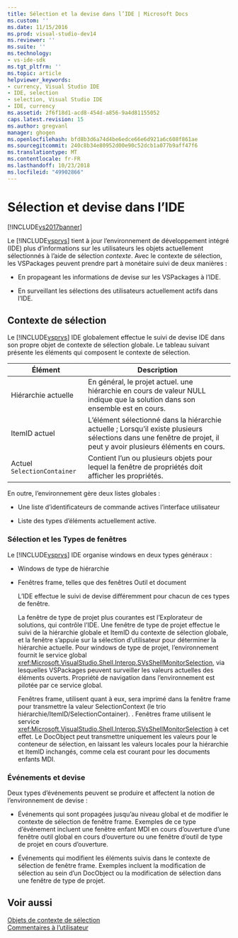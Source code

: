 ```yaml
---
title: Sélection et la devise dans l’IDE | Microsoft Docs
ms.custom: ''
ms.date: 11/15/2016
ms.prod: visual-studio-dev14
ms.reviewer: ''
ms.suite: ''
ms.technology:
- vs-ide-sdk
ms.tgt_pltfrm: ''
ms.topic: article
helpviewer_keywords:
- currency, Visual Studio IDE
- IDE, selection
- selection, Visual Studio IDE
- IDE, currency
ms.assetid: 2f6f18d1-acd8-454d-a856-9a4d81155052
caps.latest.revision: 15
ms.author: gregvanl
manager: ghogen
ms.openlocfilehash: bfd8b3d6a74d4be6edce66e6d921a6c608f861ae
ms.sourcegitcommit: 240c8b34e80952d00e90c52dcb1a077b9aff47f6
ms.translationtype: MT
ms.contentlocale: fr-FR
ms.lasthandoff: 10/23/2018
ms.locfileid: "49902866"
---
```

# <a name="selection-and-currency-in-the-ide"></a>Sélection et devise dans l’IDE
[!INCLUDE[vs2017banner](../../includes/vs2017banner.md)]

Le [!INCLUDE[vsprvs](../../includes/vsprvs-md.md)] tient à jour l’environnement de développement intégré (IDE) plus d’informations sur les utilisateurs les objets actuellement sélectionnés à l’aide de sélection *contexte*. Avec le contexte de sélection, les VSPackages peuvent prendre part à monétaire suivi de deux manières :  
  
-   En propageant les informations de devise sur les VSPackages à l’IDE.  
  
-   En surveillant les sélections des utilisateurs actuellement actifs dans l’IDE.  
  
## <a name="selection-context"></a>Contexte de sélection  
 Le [!INCLUDE[vsprvs](../../includes/vsprvs-md.md)] IDE globalement effectue le suivi de devise IDE dans son propre objet de contexte de sélection globale. Le tableau suivant présente les éléments qui composent le contexte de sélection.  
  
|Élément|Description|  
|-------------|-----------------|  
|Hiérarchie actuelle|En général, le projet actuel. une hiérarchie en cours de valeur NULL indique que la solution dans son ensemble est en cours.|  
|ItemID actuel|L’élément sélectionné dans la hiérarchie actuelle ; Lorsqu’il existe plusieurs sélections dans une fenêtre de projet, il peut y avoir plusieurs éléments en cours.|  
|Actuel `SelectionContainer`|Contient l’un ou plusieurs objets pour lequel la fenêtre de propriétés doit afficher les propriétés.|  
  
 En outre, l’environnement gère deux listes globales :  
  
-   Une liste d’identificateurs de commande actives l’interface utilisateur  
  
-   Liste des types d’éléments actuellement active.  
  
### <a name="window-types-and-selection"></a>Sélection et les Types de fenêtres  
 Le [!INCLUDE[vsprvs](../../includes/vsprvs-md.md)] IDE organise windows en deux types généraux :  
  
- Windows de type de hiérarchie  
  
- Fenêtres frame, telles que des fenêtres Outil et document  
  
  L’IDE effectue le suivi de devise différemment pour chacun de ces types de fenêtre.  
  
  La fenêtre de type de projet plus courantes est l’Explorateur de solutions, qui contrôle l’IDE. Une fenêtre de type de projet effectue le suivi de la hiérarchie globale et ItemID du contexte de sélection globale, et la fenêtre s’appuie sur la sélection d’utilisateur pour déterminer la hiérarchie actuelle. Pour windows de type de projet, l’environnement fournit le service global <xref:Microsoft.VisualStudio.Shell.Interop.SVsShellMonitorSelection>, via lesquelles VSPackages peuvent surveiller les valeurs actuelles des éléments ouverts. Propriété de navigation dans l’environnement est pilotée par ce service global.  
  
  Fenêtres frame, utilisent quant à eux, sera imprimé dans la fenêtre frame pour transmettre la valeur SelectionContext (le trio hiérarchie/ItemID/SelectionContainer). . Fenêtres frame utilisent le service <xref:Microsoft.VisualStudio.Shell.Interop.SVsShellMonitorSelection> à cet effet. Le DocObject peut transmettre uniquement les valeurs pour le conteneur de sélection, en laissant les valeurs locales pour la hiérarchie et ItemID inchangés, comme cela est courant pour les documents enfants MDI.  
  
### <a name="events-and-currency"></a>Événements et devise  
 Deux types d’événements peuvent se produire et affectent la notion de l’environnement de devise :  
  
-   Événements qui sont propagées jusqu’au niveau global et de modifier le contexte de sélection de fenêtre frame. Exemples de ce type d’événement incluent une fenêtre enfant MDI en cours d’ouverture d’une fenêtre outil global en cours d’ouverture ou une fenêtre d’outil de type de projet en cours d’ouverture.  
  
-   Événements qui modifient les éléments suivis dans le contexte de sélection de fenêtre frame. Exemples incluent la modification de sélection au sein d’un DocObject ou la modification de sélection dans une fenêtre de type de projet.  
  
## <a name="see-also"></a>Voir aussi  
 [Objets de contexte de sélection](../../extensibility/internals/selection-context-objects.md)   
 [Commentaires à l’utilisateur](../../extensibility/internals/feedback-to-the-user.md)

